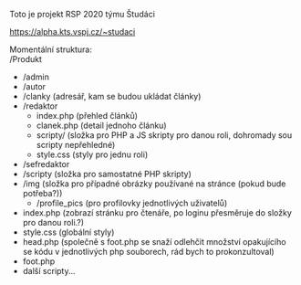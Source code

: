 Toto je projekt RSP 2020 týmu Študáci

https://alpha.kts.vspj.cz/~studaci

Momentální struktura:  
/Produkt
  - /admin
  - /autor
  - /clanky (adresář, kam se budou ukládat články)
  - /redaktor
    - index.php (přehled článků)
    - clanek.php (detail jednoho článku)
    - scripty/ (složka pro PHP a JS skripty pro danou roli, dohromady sou scripty nepřehledné)
    - style.css (styly pro jednu roli)
  - /sefredaktor
  - /scripty (složka pro samostatné PHP skripty)
  - /img (složka pro případné obrázky používané na stránce (pokud bude potřeba?))
    - /profile_pics (pro profilovky jednotlivých uživatelů)
  - index.php (zobrazí stránku pro čtenáře, po loginu přesměruje do složky pro danou roli.?)
  - style.css (globální styly)
  - head.php (společně s foot.php se snaží odlehčit množství opakujícího se kódu v jednotlivých php souborech, rád bych to prokonzultoval)
  - foot.php
  - další scripty...
